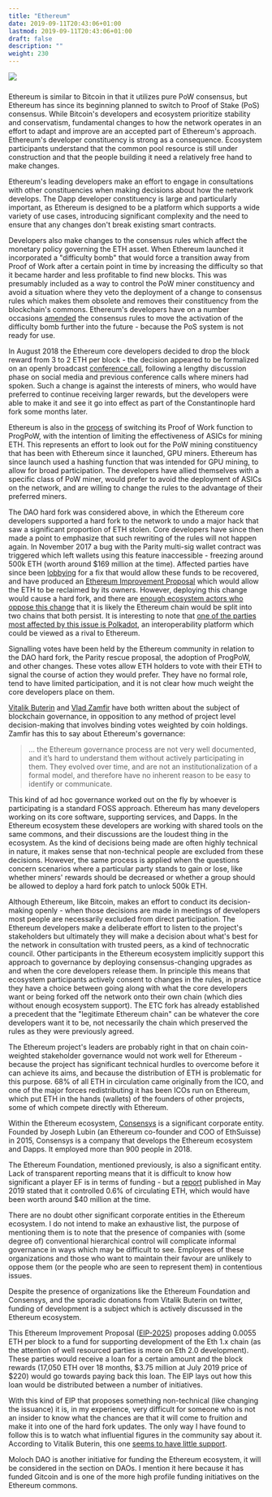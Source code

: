 ```yaml
---
title: "Ethereum"
date: 2019-09-11T20:43:06+01:00
lastmod: 2019-09-11T20:43:06+01:00
draft: false
description: ""
weight: 230
---
```

![](/ethereum.jpg)

### 

Ethereum is similar to Bitcoin in that it utilizes pure PoW consensus, but Ethereum has since its beginning planned to switch to Proof of Stake (PoS) consensus. While Bitcoin's developers and ecosystem prioritize stability and conservatism, fundamental changes to how the network operates in an effort to adapt and improve are an accepted part of Ethereum's approach.  Ethereum's developer constituency is strong as a consequence. Ecosystem participants understand that the common pool resource is still under construction and that the people building it need a relatively free hand to make changes.

Ethereum's leading developers make an effort to engage in consultations with other constituencies when making decisions about how the network develops. The Dapp developer constituency is large and particularly important, as Ethereum is designed to be a platform which supports a wide variety of use cases, introducing significant complexity and the need to ensure that any changes don't break existing smart contracts.

Developers also make changes to the consensus rules which affect the monetary policy governing the ETH asset. When Ethereum launched it incorporated a "difficulty bomb" that would force a transition away from Proof of Work after a certain point in time by increasing the difficulty so that it became harder and less profitable to find new blocks. This was presumably included as a way to control the PoW miner constituency and avoid a situation where they veto the deployment of a change to consensus rules which makes them obsolete and removes their constituency from the blockchain's commons.  Ethereum's developers have on a number occasions [amended](https://www.coindesk.com/ethereum-blockchain-feeling-the-difficulty-bomb-effect) the consensus rules to move the activation of the difficulty bomb further into the future - because the PoS system is not ready for use. 

In August 2018 the Ethereum core developers decided to drop the block reward from 3 to 2 ETH per block - the decision appeared to be formalized on an openly broadcast [conference call](https://www.youtube.com/watch?v=mAs3JZHroKM), following a lengthy discussion phase on social media and previous conference calls where miners had spoken. Such a change is against the interests of miners, who would have preferred to continue receiving larger rewards, but the developers were able to make it and see it go into effect as part of the Constantinople hard fork some months later. 

Ethereum is also in the [process](https://www.coindesk.com/ethereum-developers-give-tentative-greenlight-to-asic-blocking-code) of switching its Proof of Work function to ProgPoW, with the intention of limiting the effectiveness of ASICs for mining ETH. This represents an effort to look out for the PoW mining constituency that has been with Ethereum since it launched, GPU miners. Ethereum has since launch used a hashing function that was intended for GPU mining, to allow for broad participation. The developers have allied themselves with a specific class of PoW miner, would prefer to avoid the deployment of ASICs on the network, and are willing to change the rules to the advantage of their preferred miners. 

The DAO hard fork was considered above, in which the Ethereum core developers supported a hard fork to the network to undo a major hack that saw a significant proportion of ETH stolen. Core developers have since then made a point to emphasize that such rewriting of the rules will not happen again. In November 2017 a bug with the Parity multi-sig wallet contract was triggered which left wallets using this feature inaccessible - freezing around 500k ETH (worth around $169 million at the time). Affected parties have since been [lobbying](https://www.coindesk.com/parity-proposes-hard-fork-to-reclaim-frozen-160-million) for a fix that would allow these funds to be recovered, and have produced an [Ethereum Improvement Proposal](https://bitcoinmagazine.com/articles/evolving-debate-over-eip-999-can-or-should-trapped-ether-be-freed) which would allow the ETH to be reclaimed by its owners. However, deploying this change would cause a hard fork, and there are [enough ecosystem actors who oppose this change](https://bitcoinmagazine.com/articles/evolving-debate-over-eip-999-can-or-should-trapped-ether-be-freed) that it is likely the Ethereum chain would be split into two chains that both persist. It is interesting to note that [one of the parties most affected by this issue is Polkadot](https://www.coindesk.com/ico-funds-among-millions-frozen-parity-wallets), an interoperability platform which could be viewed as a rival to Ethereum. 

Signalling votes have been held by the Ethereum community in relation to the DAO hard fork, the Parity rescue proposal, the adoption of ProgPoW, and other changes. These votes allow ETH holders to vote with their ETH to signal the course of action they would prefer. They have no formal role, tend to have limited participation, and it is not clear how much weight the core developers place on them. 

[Vitalik Buterin](https://vitalik.ca/general/2018/03/28/plutocracy.html) and [Vlad Zamfir](https://medium.com/@Vlad_Zamfir/against-on-chain-governance-a4ceacd040ca) have both written about the subject of blockchain governance, in opposition to any method of project level decision-making that involves binding votes weighted by coin holdings.  Zamfir has this to say about Ethereum's governance:

> ... the Ethereum governance process are not very well documented, and it’s hard to understand them without actively participating in them. They evolved over time, and are not an institutionalization of a formal model, and therefore have no inherent reason to be easy to identify or communicate.

This kind of ad hoc governance worked out on the fly by whoever is participating is a standard FOSS approach. Ethereum has many developers working on its core software, supporting services, and Dapps. In the Ethereum ecosystem these developers are working with shared tools on the same commons, and their discussions are the loudest thing in the ecosystem. As the kind of decisions being made are often highly technical in nature, it makes sense that non-technical people are excluded from these decisions. However, the same process is applied when the questions concern scenarios where a particular party stands to gain or lose, like whether miners' rewards should be decreased or whether a group should be allowed to deploy a hard fork patch to unlock 500k ETH.

Although Ethereum, like Bitcoin, makes an effort to conduct its decision-making openly - when those decisions are made in meetings of developers most people are necessarily excluded from direct participation. The Ethereum developers make a deliberate effort to listen to the project's stakeholders but ultimately they will make a decision about what's best for the network in consultation with trusted peers, as a kind of technocratic council. Other participants in the Ethereum ecosystem implicitly support this approach to governance by deploying consensus-changing upgrades as and when the core developers release them. In principle this means that ecosystem participants actively consent to changes in the rules, in practice they have a choice between going along with what the core developers want or being forked off the network onto their own chain (which dies without enough ecosystem support). The ETC fork has already established a precedent that the "legitimate Ethereum chain" can be whatever the core developers want it to be, not necessarily the chain which preserved the rules as they were previously agreed.

The Ethereum project's leaders are probably right in that on chain coin-weighted stakeholder governance would not work well for Ethereum - because the project has significant technical hurdles to overcome before it can achieve its aims, and because the distribution of ETH is problematic for this purpose. 68% of all ETH in circulation came originally from the ICO, and one of the major forces redistributing it has been ICOs run on Ethereum, which put ETH in the hands (wallets) of the founders of other projects, some of which compete directly with Ethereum.

Within the Ethereum ecosystem, [Consensys](https://en.wikipedia.org/wiki/ConsenSys) is a significant corporate entity. Founded by Joseph Lubin (an Ethereum co-founder and COO of EthSuisse) in 2015, Consensys is a company that develops the Ethereum ecosystem and Dapps. It employed more than 900 people in 2018.

The Ethereum Foundation, mentioned previously, is also a significant entity. Lack of transparent reporting means that it is difficult to know how significant a player EF is in terms of funding - but a [report](https://blog.ethereum.org/2019/05/21/ethereum-foundation-spring-2019-update/) published in May 2019 stated that it controlled 0.6% of circulating ETH, which would have been worth around $40 million at the time.

There are no doubt other significant corporate entities in the Ethereum ecosystem. I do not intend to make an exhaustive list, the purpose of mentioning them is to note that the presence of companies with (some degree of) conventional hierarchical control will complicate informal governance in ways which may be difficult to see. Employees of these organizations and those who want to maintain their favour are unlikely to oppose them (or the people who are seen to represent them) in contentious issues.

Despite the presence of organizations like the Ethereum Foundation and Consensys, and the sporadic donations from Vitalik Buterin on twitter, funding of development is a subject which is actively discussed in the Ethereum ecosystem.

This Ethereum Improvement Proposal ([EIP-2025](https://github.com/ethereum/EIPs/blob/master/EIPS/eip-2025.md)) proposes adding 0.0055 ETH per block to a fund for supporting development of the Eth 1.x chain (as the attention of well resourced parties is more on Eth 2.0 development). These parties would receive a loan for a certain amount and the block rewards (17,050 ETH over 18 months, $3.75 million at July 2019 price of $220) would go towards paying back this loan. The EIP lays out how this loan would be distributed between a number of initiatives.

With this kind of EIP that proposes something non-technical (like changing the issuance) it is, in my experience, very difficult for someone who is not an insider to know what the chances are that it will come to fruition and make it into one of the hard fork updates. The only way I have found to follow this is to watch what influential figures in the community say about it. According to Vitalik Buterin, this one [seems to have little support](https://twitter.com/VitalikButerin/status/1154733914881179648).

Moloch DAO is another initiative for funding the Ethereum ecosystem, it will be considered in the section on DAOs. I mention it here because it has funded Gitcoin and is one of the more high profile funding initiatives on the Ethereum commons.
